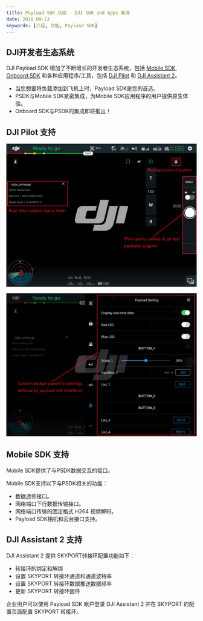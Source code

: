```yaml
---
title: Payload SDK 功能 - DJI SDK and Apps 集成
date: 2018-09-13
keywords: [介绍, 功能, Payload SDK]
---
```


## DJI开发者生态系统

DJI Payload SDK 增加了不断增长的开发者生态系统，包括 [Mobile SDK](https://developer.dji.com/mobile-sdk/documentation/introduction/index.html), [Onboard SDK](https://developer.dji.com/onboard-sdk/documentation/introduction/homepage.html) 和各种应用程序/工具，包括 [DJI Pilot](http://dl.djicdn.com/djipilot-official.apk) 和 [DJI Assistant 2](https://www.dji.com/matrice-200-series/info#downloads)。

- 当您想要将负载添加到飞机上时，Payload SDK是您的首选。
- PSDK与Mobile SDK紧密集成，为Mobile SDK应用程序的用户提供原生体验。
- Onboard SDK与PSDK的集成即将推出！

## DJI Pilot 支持

![](../images/introduction/psdk_introduction/pilot_main.png)

![](../images/introduction/psdk_introduction/pilot_widget.png)

## Mobile SDK 支持
Mobile SDK提供了与PSDK数据交互的接口。

Mobile SDK支持以下与PSDK相关的功能：

- 数据透传接口。
- 网络端口下行数据传输接口。
- 网络端口传输的固定格式 H264 视频解码。
- Payload SDK相机和云台接口支持。

## DJI Assistant 2 支持
DJI Assistant 2 提供 SKYPORT转接环配置功能如下：

- 转接环的绑定和解绑
- 设置 SKYPORT 转接环通道和通道波特率
- 设置 SKYPORT 转接环数据推送数据频率
- 更新 SKYPORT 转接环固件

企业用户可以使用 Payload SDK 帐户登录 DJI Assistant 2 并在 SKYPORT 的配置页面配置 SKYPORT 转接环。
